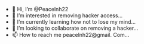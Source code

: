 - 👋 Hi, I’m @Peacelnh22
- 👀 I’m interested in removing hacker access...
- 🌱 I’m currently learning how not to lose my mind...
- 💞️ I’m looking to collaborate on removing a hacker...
- 📫 How to reach me peacelnh22@gmail. Com...

<!---
Peacelnh22/Peacelnh22 is a ✨ special ✨ repository because its `README.md` (this file) appears on your GitHub profile.
You can click the Preview link to take a look at your changes.
--->
